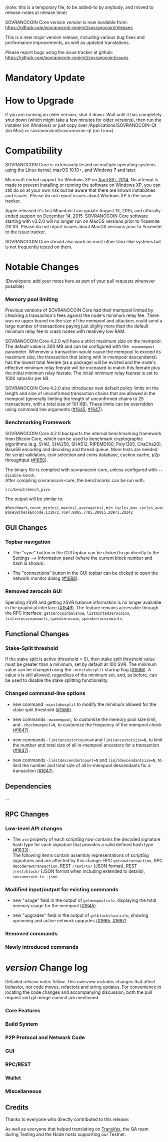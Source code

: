 (note: this is a temporary file, to be added-to by anybody, and moved to release-notes at release time)

SOVRANOCOIN Core version *version* is now available from:  <https://github.com/sovranocoin-project/sovranocoin/releases>

This is a new major version release, including various bug fixes and performance improvements, as well as updated translations.

Please report bugs using the issue tracker at github: <https://github.com/sovranocoin-project/sovranocoin/issues>


Mandatory Update
==============


How to Upgrade
==============

If you are running an older version, shut it down. Wait until it has completely shut down (which might take a few minutes for older versions), then run the installer (on Windows) or just copy over /Applications/SOVRANOCOIN-Qt (on Mac) or sovranocoind/sovranocoin-qt (on Linux).


Compatibility
==============

SOVRANOCOIN Core is extensively tested on multiple operating systems using the Linux kernel, macOS 10.10+, and Windows 7 and later.

Microsoft ended support for Windows XP on [April 8th, 2014](https://www.microsoft.com/en-us/WindowsForBusiness/end-of-xp-support), No attempt is made to prevent installing or running the software on Windows XP, you can still do so at your own risk but be aware that there are known instabilities and issues. Please do not report issues about Windows XP to the issue tracker.

Apple released it's last Mountain Lion update August 13, 2015, and officially ended support on [December 14, 2015](http://news.fnal.gov/2015/10/mac-os-x-mountain-lion-10-8-end-of-life-december-14/). SOVRANOCOIN Core software starting with v3.2.0 will no longer run on MacOS versions prior to Yosemite (10.10). Please do not report issues about MacOS versions prior to Yosemite to the issue tracker.

SOVRANOCOIN Core should also work on most other Unix-like systems but is not frequently tested on them.


Notable Changes
==============

(Developers: add your notes here as part of your pull requests whenever possible)

### Memory pool limiting

Previous versions of SOVRANOCOIN Core had their mempool limited by checking a transaction's fees against the node's minimum relay fee. There was no upper bound on the size of the mempool and attackers could send a large number of transactions paying just slighly more than the default minimum relay fee to crash nodes with relatively low RAM.

SOVRANOCOIN Core 4.2.0 will have a strict maximum size on the mempool. The default value is 300 MB and can be configured with the `-maxmempool` parameter. Whenever a transaction would cause the mempool to exceed its maximum size, the transaction that (along with in-mempool descendants) has the lowest total feerate (as a package) will be evicted and the node's effective minimum relay feerate will be increased to match this feerate plus the initial minimum relay feerate. The initial minimum relay feerate is set to 1000 satoshis per kB.

SOVRANOCOIN Core 4.2.0 also introduces new default policy limits on the length and size of unconfirmed transaction chains that are allowed in the mempool (generally limiting the length of unconfirmed chains to 25 transactions, with a total size of 101 KB). These limits can be overridden using command line arguments ([#1645](https://github.com/SOVRANOCOIN-Project/SOVRANOCOIN/pull/1645), [#1647](https://github.com/SOVRANOCOIN-Project/SOVRANOCOIN/pull/1647)).

### Benchmarking Framework

SOVRANOCOIN Core 4.2.0 backports  the internal benchmarking framework from Bitcoin Core, which can be used to benchmark cryptographic algorithms (e.g. SHA1, SHA256, SHA512, RIPEMD160, Poly1305, ChaCha20), Base58 encoding and decoding and thread queue. More tests are needed for script validation, coin selection and coins database, cuckoo cache, p2p throughtput ([#1650](https://github.com/SOVRANOCOIN-Project/SOVRANOCOIN/pull/1650)).

The binary file is compiled with sovranocoin-core, unless configured with `--disable-bench`.<br>
After compiling sovranocoin-core, the benchmarks can be run with:
```
src/bench/bench_pivx
```
The output will be similar to:
```
#Benchmark,count,min(ns),max(ns),average(ns),min_cycles,max_cycles,average_cycles
Base58CheckEncode,131072,7697,8065,7785,20015,20971,20242
```


GUI Changes
----------

### Topbar navigation

- The "sync" button in the GUI topbar can be clicked to go directly to the Settings --> Information panel (where the current block number and hash is shown).

- The "connections" button in the GUI topbar can be clicked to open the network monitor dialog ([#1688](https://github.com/SOVRANOCOIN-Project/SOVRANOCOIN/pull/1688)).

### Removed zerocoin GUI

Spending zSVR and getting zSVR balance information is no longer available in the graphical interface ([#1549](https://github.com/SOVRANOCOIN-Project/SOVRANOCOIN/pull/1549)). The feature remains accessible through the RPC interface: `getzerocoinbalance`, `listmintedzerocoins`, `listzerocoinamounts`, `spendzerocoin`, `spendzerocoinmints`.


Functional Changes
----------

### Stake-Split threshold

If the stake split is active (threshold > 0), then stake split threshold value must be greater than a minimum, set by default at 100 SVR. The minimum value can be changed using the `-minstakesplit` startup flag ([#1586](https://github.com/SOVRANOCOIN-Project/SOVRANOCOIN/pull/1586)). A value `0` is still allowed, regardless of the minimum set, and, as before, can be used to disable the stake splitting functionality.

### Changed command-line options

- new command `-minstakesplit` to modify the minimum allowed for  the stake split threshold ([#1586](https://github.com/SOVRANOCOIN-Project/SOVRANOCOIN/pull/1586)).

- new commands `-maxmempool`, to customize  the memory pool size limit, and `-checkmempool=N`, to customize the frequency of the mempool check ([#1647](https://github.com/SOVRANOCOIN-Project/SOVRANOCOIN/pull/1647)).

- new commands `-limitancestorcount=N` and `limitancestorsize=N`, to limit the number and total size of all in-mempool ancestors for a transaction ([#1647](https://github.com/SOVRANOCOIN-Project/SOVRANOCOIN/pull/1647)).

- new commands `-limitdescendantcount=N` and `limitdescendantsize=N`, to limit the number and total size of all in-mempool descendants for a transaction ([#1647](https://github.com/SOVRANOCOIN-Project/SOVRANOCOIN/pull/1647)).

Dependencies
------------

...


RPC Changes
------------

### Low-level API changes

- The `asm` property of each scriptSig now contains the decoded signature hash type for each signature that provides a valid defined hash type ([#1633](https://github.com/SOVRANOCOIN-Project/SOVRANOCOIN/pull/1633)).<br>
The following items contain assembly representations of scriptSig signatures
and are affected by this change: RPC `getrawtransaction`, RPC `decoderawtransaction`, REST `/rest/tx/` (JSON format), REST `/rest/block/` (JSON format when including extended tx details), `sovranocoin-tx -json`

### Modified input/output for existing commands

- new "usage" field in the output of `getmempoolinfo`, displaying the total memory usage for the mempool ([#1645](https://github.com/SOVRANOCOIN-Project/SOVRANOCOIN/pull/1645)).

- new "upgrades" field in the output of `getblockchaininfo`, showing upcoming and active network upgrades ([#1665](https://github.com/SOVRANOCOIN-Project/SOVRANOCOIN/pull/1665), [#1687](https://github.com/SOVRANOCOIN-Project/SOVRANOCOIN/pull/1687)).

### Removed commands

### Newly introduced commands


*version* Change log
==============

Detailed release notes follow. This overview includes changes that affect behavior, not code moves, refactors and string updates. For convenience in locating the code changes and accompanying discussion, both the pull request and git merge commit are mentioned.

### Core Features

### Build System

### P2P Protocol and Network Code

### GUI

### RPC/REST

### Wallet

### Miscellaneous

## Credits

Thanks to everyone who directly contributed to this release:


As well as everyone that helped translating on [Transifex](https://www.transifex.com/projects/p/sovranocoin-project-translations/), the QA team during Testing and the Node hosts supporting our Testnet.
